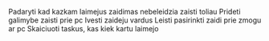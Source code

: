 Padaryti kad kazkam laimejus zaidimas nebeleidzia zaisti toliau
Prideti galimybe zaisti prie pc
Ivesti zaideju vardus
Leisti pasirinkti zaidi prie zmogu ar pc
Skaiciuoti taskus, kas kiek kartu laimejo